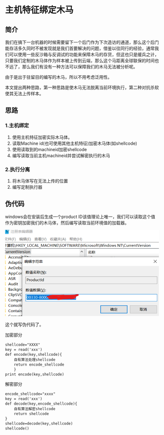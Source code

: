 # 主机特征绑定木马

## 简介

我们在搞下一台机器的时候需要留下一个后门作为下次造访的通道，那么这个后门能存活多久同时不被发现就是我们首要解决的问题，借鉴以往同行的经验，通常我们可以使用一些反沙箱与反调试的功能来保障木马的存货，但这也只是缓兵之计，只要我们定制的木马体作为样本被上传到云端，那么这个马距离全球联保的时间也不远了，那么我们有没有一种方法可以保障我们的木马无法被分析呢。

由于是出于驻留目的编写的木马，所以不用考虑泛用性。

本文提出两种思路，第一种思路是使木马无法脱离当前环境执行，第二种对抗杀软使其无法上传样本。

## 思路

### 1.主机绑定

1. 使用主机特征加密实际木马体。
2. 读取Machine id\(也可使用其他主机特征\)加密木马体\(如shellcode\)
3. 使用读取到的machineid加密shellcode
4. 编写读取当前主机machineid并尝试解密执行的木马

### 2.执行分离

1. 将木马体写在无法上传的位置
2. 编写定制执行器

## 伪代码

windows会在安装后生成一个product ID该值理论上唯一，我们可以读取这个值作为密钥加密我们的木马体，然后编写读取当前环境值的加载器。

![](../.gitbook/assets/image%20%28286%29.png)

这个就写伪代码了。

加密部分

```text
shellcode="XXXX"
key = read('xxx')
def encode(key,shellcode){
    自有算法处理shellcode
    return encode_shellcode
    }
print encode(key,shellcode)
```

解密部分

```text
encode_shellcode="xxxx"
key = read('xxx')
def decode(key,encode_shellcode){
    自有算法解密shellcode
    return shellcode
}
shellcode=decode(key,shellcode)
shellcode()
```

